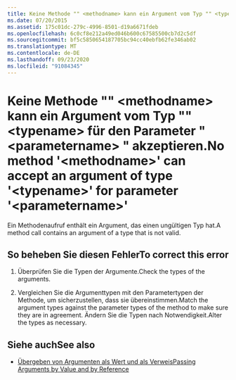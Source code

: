 ```yaml
---
title: Keine Methode "" <methodname> kann ein Argument vom Typ "" <typename> für den Parameter " <parametername> " akzeptieren.
ms.date: 07/20/2015
ms.assetid: 175c01dc-279c-4996-8501-d19a6671fdeb
ms.openlocfilehash: 6c0cf8e212a49ed046b600c67585500cb7d2c5df
ms.sourcegitcommit: bf5c5850654187705bc94cc40ebfb62fe346ab02
ms.translationtype: MT
ms.contentlocale: de-DE
ms.lasthandoff: 09/23/2020
ms.locfileid: "91084345"
---
```

# <a name="no-method-methodname-can-accept-an-argument-of-type-typename-for-parameter-parametername"></a><span data-ttu-id="2a6f9-102">Keine Methode "" \<methodname> kann ein Argument vom Typ "" \<typename> für den Parameter " \<parametername> " akzeptieren.</span><span class="sxs-lookup"><span data-stu-id="2a6f9-102">No method '\<methodname>' can accept an argument of type '\<typename>' for parameter '\<parametername>'</span></span>

<span data-ttu-id="2a6f9-103">Ein Methodenaufruf enthält ein Argument, das einen ungültigen Typ hat.</span><span class="sxs-lookup"><span data-stu-id="2a6f9-103">A method call contains an argument of a type that is not valid.</span></span>  
  
## <a name="to-correct-this-error"></a><span data-ttu-id="2a6f9-104">So beheben Sie diesen Fehler</span><span class="sxs-lookup"><span data-stu-id="2a6f9-104">To correct this error</span></span>  
  
1. <span data-ttu-id="2a6f9-105">Überprüfen Sie die Typen der Argumente.</span><span class="sxs-lookup"><span data-stu-id="2a6f9-105">Check the types of the arguments.</span></span>  
  
2. <span data-ttu-id="2a6f9-106">Vergleichen Sie die Argumenttypen mit den Parametertypen der Methode, um sicherzustellen, dass sie übereinstimmen.</span><span class="sxs-lookup"><span data-stu-id="2a6f9-106">Match the argument types against the parameter types of the method to make sure they are in agreement.</span></span> <span data-ttu-id="2a6f9-107">Ändern Sie die Typen nach Notwendigkeit.</span><span class="sxs-lookup"><span data-stu-id="2a6f9-107">Alter the types as necessary.</span></span>  
  
## <a name="see-also"></a><span data-ttu-id="2a6f9-108">Siehe auch</span><span class="sxs-lookup"><span data-stu-id="2a6f9-108">See also</span></span>

- [<span data-ttu-id="2a6f9-109">Übergeben von Argumenten als Wert und als Verweis</span><span class="sxs-lookup"><span data-stu-id="2a6f9-109">Passing Arguments by Value and by Reference</span></span>](../programming-guide/language-features/procedures/passing-arguments-by-value-and-by-reference.md)
